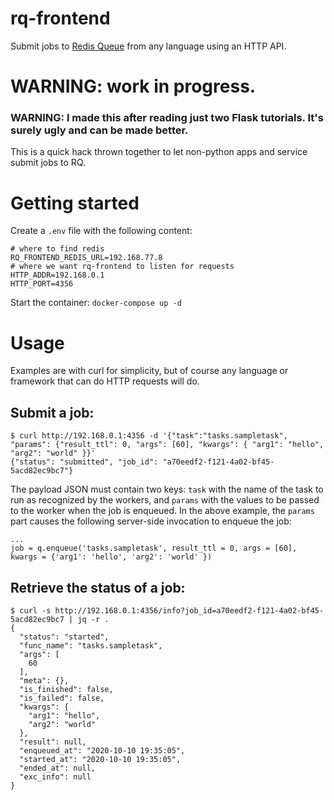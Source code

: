 # rq-frontend
Submit jobs to [Redis Queue](https://python-rq.org) from any language using an HTTP API.

# WARNING: work in progress.
### WARNING: I made this after reading just two Flask tutorials. It's surely ugly and can be made better.

This is a quick hack thrown together to let non-python apps and service submit jobs to RQ.

# Getting started

Create a `.env` file with the following content:

```
# where to find redis
RQ_FRONTEND_REDIS_URL=192.168.77.8
# where we want rq-frontend to listen for requests
HTTP_ADDR=192.168.0.1
HTTP_PORT=4356
```

Start the container: `docker-compose up -d`

# Usage

Examples are with curl for simplicity, but of course any language or framework that can do HTTP requests will do.

## Submit a job:

```
$ curl http://192.168.0.1:4356 -d '{"task":"tasks.sampletask", "params": {"result_ttl": 0, "args": [60], "kwargs": { "arg1": "hello", "arg2": "world" }}'
{"status": "submitted", "job_id": "a70eedf2-f121-4a02-bf45-5acd82ec9bc7"}
```

The payload JSON must contain two keys: `task` with the name of the task to run as recognized by the workers, and `params` with the values to be passed to the worker when the job is enqueued. In the above example, the `params` part causes the following server-side invocation to enqueue the job:

```
...
job = q.enqueue('tasks.sampletask', result_ttl = 0, args = [60], kwargs = {'arg1': 'hello', 'arg2': 'world' })
```

## Retrieve the status of a job:

```
$ curl -s http://192.168.0.1:4356/info?job_id=a70eedf2-f121-4a02-bf45-5acd82ec9bc7 | jq -r .
{
  "status": "started",
  "func_name": "tasks.sampletask",
  "args": [
    60
  ],
  "meta": {},
  "is_finished": false,
  "is_failed": false,
  "kwargs": {
    "arg1": "hello",
    "arg2": "world"
  },
  "result": null,
  "enqueued_at": "2020-10-10 19:35:05",
  "started_at": "2020-10-10 19:35:05",
  "ended_at": null,
  "exc_info": null
}

```

